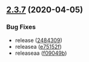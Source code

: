 ## [2.3.7](https://github.com/mohamedalaa33/nodejs-hello-world/compare/v2.3.6...v2.3.7) (2020-04-05)


### Bug Fixes

* release ([2484309](https://github.com/mohamedalaa33/nodejs-hello-world/commit/2484309d44edcb5092753428172cf2f540d63c28))
* releasea ([e75152f](https://github.com/mohamedalaa33/nodejs-hello-world/commit/e75152f33613d136f3f17ff577d92ec8438e7daf))
* releaseaa ([f09049b](https://github.com/mohamedalaa33/nodejs-hello-world/commit/f09049b0597790f1544bbc763b652bb00cbe14c0))
